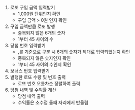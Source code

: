 1. 로또 구입 금액 입력받기
   - 1,000원 단위인지 확인 
   - 구입 금액 > 0원 인지 확인
2. 구입 금액만큼 로또 발행 
   - 중복되지 않은 6개의 숫자
   - 1부터 45 사이의 수
3. 당첨 번호 입력받기
   - ,를 기준으로 구분 시 6개의 숫자가 제대로 입력되었는지 확인
   - 중복되지 않은 숫자인지 확인
   - 1부터 45 사이의 수인지 확인
4. 보너스 번호 입력받기
5. 발행한 로또 수량 및 번호 출력
   - 로또 번호 오름차순 정렬하여 출력
6. 당첨 내역 및 수익률 계산
   - 당첨 내역 출력
   - 수익률은 소수점 둘째 자리에서 반올림